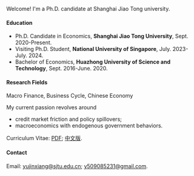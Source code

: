 

Welcome! I'm a Ph.D. candidate at Shanghai Jiao Tong university. 

#### Education
* Ph.D. Candidate in Economics, **Shanghai Jiao Tong University**, Sept. 2020-Present.
* Visiting Ph.D. Student, **National University of Singapore**, July. 2023-July. 2024.
* Bachelor of Economics, **Huazhong University of Science and Technology**,  Sept. 2016-June. 2020.
 
#### Research Fields
Macro Finance, Business Cycle, Chinese Economy

My current passion revolves around 
* credit market friction and policy spillovers; 
* macroeconomics with endogenous government behaviors.  

Curriculum Vitae:   [PDF](https://github.com/yjx-econ/mypage/blob/main/static/assets/CV_Jinxiang_Yu_202409.pdf); [中文版](https://github.com/yjx-econ/mypage/blob/main/static/assets/%E4%BF%9E%E9%94%A6%E7%A5%A5_%E4%B8%AD%E6%96%87%E7%AE%80%E5%8E%86202409.pdf).

#### Contact<p id="contact-info"></p>

Email: [yujinxiang@sjtu.edu.cn](yujinxiang@sjtu.edu.cn); [y509085231@gmail.com](y509085231@gmail.com).


